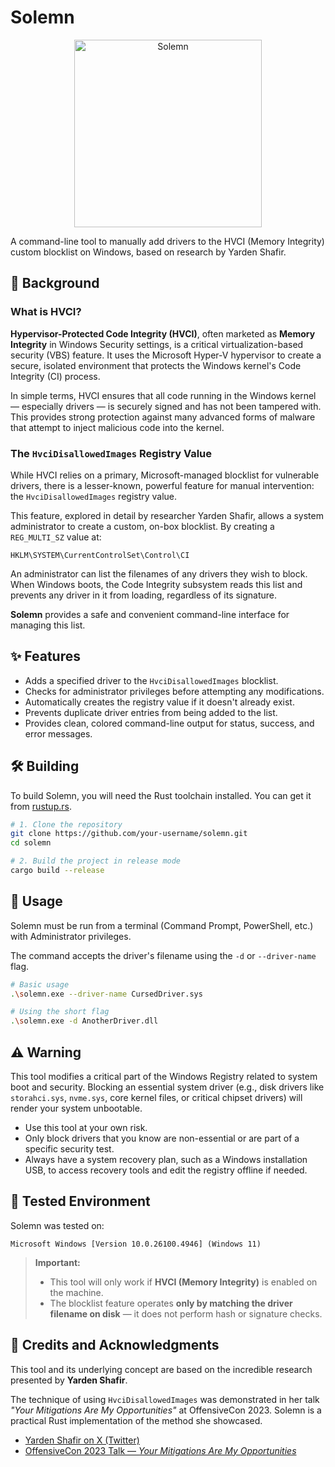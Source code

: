 # Solemn

<p align="center">
  <img src="https://static.wikia.nocookie.net/yugioh/images/5/5a/SolemnJudgment-TF04-JP-VG.png" width="300" alt="Solemn"/>
</p>

A command-line tool to manually add drivers to the HVCI (Memory Integrity) custom blocklist on Windows, based on research by Yarden Shafir.

## 📖 Background

### What is HVCI?

**Hypervisor-Protected Code Integrity (HVCI)**, often marketed as **Memory Integrity** in Windows Security settings, is a critical virtualization-based security (VBS) feature. It uses the Microsoft Hyper-V hypervisor to create a secure, isolated environment that protects the Windows kernel's Code Integrity (CI) process.

In simple terms, HVCI ensures that all code running in the Windows kernel — especially drivers — is securely signed and has not been tampered with. This provides strong protection against many advanced forms of malware that attempt to inject malicious code into the kernel.

### The `HvciDisallowedImages` Registry Value

While HVCI relies on a primary, Microsoft-managed blocklist for vulnerable drivers, there is a lesser-known, powerful feature for manual intervention: the `HvciDisallowedImages` registry value.

This feature, explored in detail by researcher Yarden Shafir, allows a system administrator to create a custom, on-box blocklist. By creating a `REG_MULTI_SZ` value at:

```
HKLM\SYSTEM\CurrentControlSet\Control\CI
```

An administrator can list the filenames of any drivers they wish to block. When Windows boots, the Code Integrity subsystem reads this list and prevents any driver in it from loading, regardless of its signature.

**Solemn** provides a safe and convenient command-line interface for managing this list.

## ✨ Features

- Adds a specified driver to the `HvciDisallowedImages` blocklist.
- Checks for administrator privileges before attempting any modifications.
- Automatically creates the registry value if it doesn't already exist.
- Prevents duplicate driver entries from being added to the list.
- Provides clean, colored command-line output for status, success, and error messages.

## 🛠️ Building

To build Solemn, you will need the Rust toolchain installed. You can get it from [rustup.rs](https://rustup.rs/).

```bash
# 1. Clone the repository
git clone https://github.com/your-username/solemn.git
cd solemn

# 2. Build the project in release mode
cargo build --release
```

## 🚀 Usage

Solemn must be run from a terminal (Command Prompt, PowerShell, etc.) with Administrator privileges.

The command accepts the driver's filename using the `-d` or `--driver-name` flag.

```bash
# Basic usage
.\solemn.exe --driver-name CursedDriver.sys

# Using the short flag
.\solemn.exe -d AnotherDriver.dll
```

## ⚠️ Warning

This tool modifies a critical part of the Windows Registry related to system boot and security. Blocking an essential system driver (e.g., disk drivers like `storahci.sys`, `nvme.sys`, core kernel files, or critical chipset drivers) will render your system unbootable.

- Use this tool at your own risk.  
- Only block drivers that you know are non-essential or are part of a specific security test.  
- Always have a system recovery plan, such as a Windows installation USB, to access recovery tools and edit the registry offline if needed.


## 🧪 Tested Environment

Solemn was tested on:

```
Microsoft Windows [Version 10.0.26100.4946] (Windows 11)
```

> **Important:**  
> - This tool will only work if **HVCI (Memory Integrity)** is enabled on the machine.  
> - The blocklist feature operates **only by matching the driver filename on disk** — it does not perform hash or signature checks.


## 🙏 Credits and Acknowledgments

This tool and its underlying concept are based on the incredible research presented by **Yarden Shafir**.

The technique of using `HvciDisallowedImages` was demonstrated in her talk *"Your Mitigations Are My Opportunities"* at OffensiveCon 2023. Solemn is a practical Rust implementation of the method she showcased.

- [Yarden Shafir on X (Twitter)](https://x.com/yarden_shafir)  
- [OffensiveCon 2023 Talk — *Your Mitigations Are My Opportunities*](https://www.youtube.com/watch?v=YnxGW8Fvqvk)
